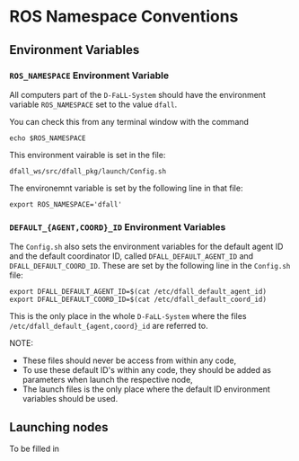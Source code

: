 # ROS Namespace Conventions

## Environment Variables

### ``ROS_NAMESPACE`` Environment Variable

All computers part of the ``D-FaLL-System`` should have the environment variable ``ROS_NAMESPACE`` set to the value ``dfall``.

You can check this from any terminal window with the command
```
echo $ROS_NAMESPACE
```

This environment vairable is set in the file:
```
dfall_ws/src/dfall_pkg/launch/Config.sh
```
The environemnt variable is set by the following line in that file:
```
export ROS_NAMESPACE='dfall'
```

### ``DEFAULT_{AGENT,COORD}_ID`` Environment Variables

The ``Config.sh`` also sets the environment variables for the default agent ID and the default coordinator ID, called ``DFALL_DEFAULT_AGENT_ID`` and ``DFALL_DEFAULT_COORD_ID``. These are set by the following line in the ``Config.sh`` file:
```
export DFALL_DEFAULT_AGENT_ID=$(cat /etc/dfall_default_agent_id)
export DFALL_DEFAULT_COORD_ID=$(cat /etc/dfall_default_coord_id)
```
This is the only place in the whole ``D-FaLL-System`` where the files ``/etc/dfall_default_{agent,coord}_id`` are referred to.

NOTE:
- These files should never be access from within any code,<br>
- To use these default ID's within any code, they should be added as parameters when launch the respective node,<br>
- The launch files is the only place where the default ID environment variables should be used.<br>



## Launching nodes

To be filled in
